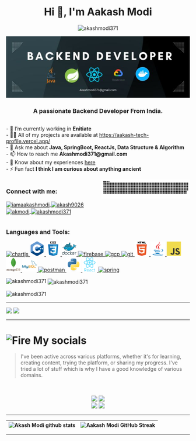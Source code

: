 <h1 align="center">Hi 👋, I'm Aakash Modi</h1>

<p align="center">
  <img src="https://komarev.com/ghpvc/?username=akashmodi371&label=Profile%20views&color=0e75b6&style=flat" alt="akashmodi371" />
</p>

<p align="center">
  <img src="https://github.com/Akashmodi371/Akashmodi371/blob/main/White%20And%20Black%20Gradient%20Coming%20Soon%20Email%20Header.jpg" alt="Banner GitHub"/>
</p>

<h3 align="center">A passionate Backend Developer From India.</h3>
<div style="display: flex; align-items: center;">
  <div style="flex: 1;">
    <p>
      - 🔭 I’m currently working in <strong>Enitiate</strong><br>
      - 👨‍💻 All of my projects are available at <a href="https://aakash-tech-profile.vercel.app/">https://aakash-tech-profile.vercel.app/</a><br>
      - 💬 Ask me about <strong>Java, SpringBoot, ReactJs, Data Structure & Algorithm</strong><br>
      - 📫 How to reach me <strong>Akashmodi371@gmail.com</strong><br>
      - 📄 Know about my experiences <a href="https://drive.google.com/file/d/1VOZwToPsVbVMtKASnFcmlRdZTavsyZFf/view?usp=sharing">here</a><br>
      - ⚡ Fun fact <strong>I think I am curious about anything ancient</strong>
    </p>
  </div>
</div>



<div style="display: flex; align-items: flex-start;">
  <div style="flex: 1; padding-right: 20px;">
    <h3 align="left">Connect with me:</h3>
    <p align="left">
      <a href="https://linkedin.com/in/iamaakashmodi" target="blank">
        <img align="center" src="https://raw.githubusercontent.com/rahuldkjain/github-profile-readme-generator/master/src/images/icons/Social/linked-in-alt.svg" alt="iamaakashmodi" height="30" width="40" />
      </a>
      <a href="https://www.codechef.com/users/akash9026" target="blank">
        <img align="center" src="https://cdn.jsdelivr.net/npm/simple-icons@3.1.0/icons/codechef.svg" alt="akash9026" height="30" width="40" />
      </a>
      <a href="https://codeforces.com/profile/akmodi" target="blank">
        <img align="center" src="https://raw.githubusercontent.com/rahuldkjain/github-profile-readme-generator/master/src/images/icons/Social/codeforces.svg" alt="akmodi" height="30" width="40" />
      </a>
      <a href="https://www.leetcode.com/akashmodi371" target="blank">
        <img align="center" src="https://raw.githubusercontent.com/rahuldkjain/github-profile-readme-generator/master/src/images/icons/Social/leet-code.svg" alt="akashmodi371" height="30" width="40" />
      </a>
    </p>
  </div>
  <div style="flex: 1; text-align: center;">
    <picture>
      <source media="(prefers-color-scheme: dark)" srcset="https://raw.githubusercontent.com/platane/platane/output/github-contribution-grid-snake-dark.svg">
      <source media="(prefers-color-scheme: light)" srcset="https://raw.githubusercontent.com/platane/platane/output/github-contribution-grid-snake.svg">
      <img alt="github contribution grid snake animation" src="https://raw.githubusercontent.com/platane/platane/output/github-contribution-grid-snake.svg">
    </picture>
  </div>
</div>


 

<h3 align="left">Languages and Tools:</h3>
<p align="left">
  <a href="https://www.chartjs.org" target="_blank" rel="noreferrer">
    <img src="https://www.chartjs.org/media/logo-title.svg" alt="chartjs" width="40" height="40"/>
  </a>
  <a href="https://www.w3schools.com/cpp/" target="_blank" rel="noreferrer">
    <img src="https://raw.githubusercontent.com/devicons/devicon/master/icons/cplusplus/cplusplus-original.svg" alt="cplusplus" width="40" height="40"/>
  </a>
  <a href="https://www.w3schools.com/css/" target="_blank" rel="noreferrer">
    <img src="https://raw.githubusercontent.com/devicons/devicon/master/icons/css3/css3-original-wordmark.svg" alt="css3" width="40" height="40"/>
  </a>
  <a href="https://www.docker.com/" target="_blank" rel="noreferrer">
    <img src="https://raw.githubusercontent.com/devicons/devicon/master/icons/docker/docker-original-wordmark.svg" alt="docker" width="40" height="40"/>
  </a>
  <a href="https://firebase.google.com/" target="_blank" rel="noreferrer">
    <img src="https://www.vectorlogo.zone/logos/firebase/firebase-icon.svg" alt="firebase" width="40" height="40"/>
  </a>
  <a href="https://cloud.google.com" target="_blank" rel="noreferrer">
    <img src="https://www.vectorlogo.zone/logos/google_cloud/google_cloud-icon.svg" alt="gcp" width="40" height="40"/>
  </a>
  <a href="https://git-scm.com/" target="_blank" rel="noreferrer">
    <img src="https://www.vectorlogo.zone/logos/git-scm/git-scm-icon.svg" alt="git" width="40" height="40"/>
  </a>
  <a href="https://www.w3.org/html/" target="_blank" rel="noreferrer">
    <img src="https://raw.githubusercontent.com/devicons/devicon/master/icons/html5/html5-original-wordmark.svg" alt="html5" width="40" height="40"/>
  </a>
  <a href="https://www.java.com" target="_blank" rel="noreferrer">
    <img src="https://raw.githubusercontent.com/devicons/devicon/master/icons/java/java-original.svg" alt="java" width="40" height="40"/>
  </a>
  <a href="https://developer.mozilla.org/en-US/docs/Web/JavaScript" target="_blank" rel="noreferrer">
    <img src="https://raw.githubusercontent.com/devicons/devicon/master/icons/javascript/javascript-original.svg" alt="javascript" width="40" height="40"/>
  </a>
  <a href="https://www.mongodb.com/" target="_blank" rel="noreferrer">
    <img src="https://raw.githubusercontent.com/devicons/devicon/master/icons/mongodb/mongodb-original-wordmark.svg" alt="mongodb" width="40" height="40"/>
  </a>
  <a href="https://www.mysql.com/" target="_blank" rel="noreferrer">
    <img src="https://raw.githubusercontent.com/devicons/devicon/master/icons/mysql/mysql-original-wordmark.svg" alt="mysql" width="40" height="40"/>
  </a>
  <a href="https://postman.com" target="_blank" rel="noreferrer">
    <img src="https://www.vectorlogo.zone/logos/getpostman/getpostman-icon.svg" alt="postman" width="40" height="40"/>
  </a>
  <a href="https://www.python.org" target="_blank" rel="noreferrer">
    <img src="https://raw.githubusercontent.com/devicons/devicon/master/icons/python/python-original.svg" alt="python" width="40" height="40"/>
  </a>
  <a href="https://reactjs.org/" target="_blank" rel="noreferrer">
    <img src="https://raw.githubusercontent.com/devicons/devicon/master/icons/react/react-original-wordmark.svg" alt="react" width="40" height="40"/>
  </a>
  <a href="https://spring.io/" target="_blank" rel="noreferrer">
    <img src="https://www.vectorlogo.zone/logos/springio/springio-icon.svg" alt="spring" width="40" height="40"/>
  </a>
</p>

<p><img align="left" src="https://github-readme-stats.vercel.app/api/top-langs?username=akashmodi371&show_icons=true&locale=en&layout=compact" alt="akashmodi371" /></p>

<p>&nbsp;<img align="center" src="https://github-readme-stats.vercel.app/api?username=akashmodi371&show_icons=true&locale=en" alt="akashmodi371" /></p>

<p><img align="center" src="https://github-readme-streak-stats.herokuapp.com/?user=akashmodi371&" alt="akashmodi371" /></p>

<hr>

<img src="https://github-readme-activity-graph.vercel.app/graph?username=akashmodi371&bg_color=161b22&color=ffffff&line=d5d5d5&point=a76c6c&area=true&hide_border=true&hide_title=true" />

<img src="https://www.animatedimages.org/data/media/562/animated-line-image-0184.gif" width="1920" />
<hr>



<!--- ------------------------------------------------------------------------------------------------------------------------------------------------------ -->
<!--- -- My Socials ---------------------------------------------------------------------------------------------------------------------------------------- -->
<!--- ------------------------------------------------------------------------------------------------------------------------------------------------------ -->

# <img src="https://user-images.githubusercontent.com/74038190/216122041-518ac897-8d92-4c6b-9b3f-ca01dcaf38ee.png" alt="Fire" width="40" /> My socials

> I've been active across various platforms, whether it's for learning, creating content, trying the platform, or sharing my progress. I've tried a lot of stuff which is why I have a good knowledge of various domains.

<br>

<div align="center">
  <br>
  <a href="https://leetcode.com/Akashmodi371/"><img src="https://img.shields.io/badge/-LeetCode-0A0209?style=for-the-badge&logo=LeetCode&logoColor=d5d5d5"/></a>
  <a href="https://auth.geeksforgeeks.org/user/akashmodi371"><img src="https://img.shields.io/badge/GeeksforGeeks-0A0209?style=for-the-badge&logo=geeksforgeeks&logoColor=d5d5d5"/></a>
  <br>
  <a href="https://www.linkedin.com/in/iamaakashmodi/"><img src="https://img.shields.io/badge/LinkedIn-d5d5d5?style=for-the-badge&logo=linkedin&logoColor=0A0209"/></a>
  <a href="mailto:akashmodi371@gmail.com"><img src="https://img.shields.io/badge/Gmail-d5d5d5?style=for-the-badge&logo=gmail&logoColor=0A0209" /></a>
</div>

<hr>

<!--- ------------------------------------------------------------------------------------------------------------------------------------------------------ -->
<!--- -- Support Me Here ----------------------------------------------------------------------------------------------------------------------------------- -->
<!--- ------------------------------------------------------------------------------------------------------------------------------------------------------ -->
<!--- ------------------------------------------------------------------------------------------------------------------------------------------------------ -->
<!--- -- GitHub Stats ------------------------------------------------------------------------------------------------------------------------------------ -->
<!--- ------------------------------------------------------------------------------------------------------------------------------------------------------ -->

| ![Akash Modi github stats](https://github-readme-stats.vercel.app/api?username=Akashmodi371\&rank_icon=percentile&show_icons=true&theme=tokyonight&show=reviews&bg_color=fff&title_color=0a1931&icon_color=0a1931&text_color=0A0209&border_color=0A0209&border_radius=8) | ![Aakash Modi GitHub Streak](https://github-readme-streak-stats.herokuapp.com/?user=Akashmodi371&theme=tokyonight&theme=icegray&border_radius=8) |
| -- | -- |

<hr>

<!--- ------------------------------------------------------------------------------------------------------------------------------------------------------ -->
<!--- -- Snake Contribution Graph -------------------------------------------------------------------------------------------------------------------------- -->
<!--- ------------------------------------------------------------------------------------------------------------------------------------------------------ -->




